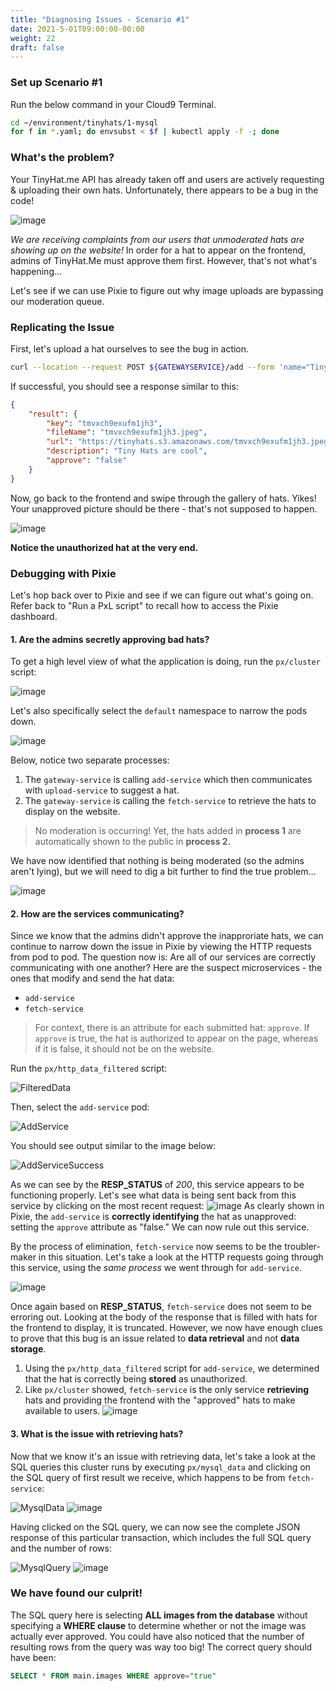 ```yaml
---
title: "Diagnosing Issues - Scenario #1"
date: 2021-5-01T09:00:00-00:00
weight: 22
draft: false
---
```


### Set up Scenario #1
Run the below command in your Cloud9 Terminal.
```bash
cd ~/environment/tinyhats/1-mysql
for f in *.yaml; do envsubst < $f | kubectl apply -f -; done
```

### What's the problem?
Your TinyHat.me API has already taken off and users are actively requesting & uploading their own hats.  Unfortunately, there appears to be a bug in the code!

![image](https://user-images.githubusercontent.com/69332964/132967698-bba673cf-b433-499a-a045-20fe767a2e80.png)

*We are receiving complaints from our users that unmoderated hats are showing up on the website!* In order for a hat to appear on the frontend, admins of TinyHat.Me must approve them first. However, that's not what's happening...

Let's see if we can use Pixie to figure out why image uploads are bypassing our moderation queue.

### Replicating the Issue
First, let's upload a hat ourselves to see the bug in action.  

```bash
curl --location --request POST ${GATEWAYSERVICE}/add --form 'name="Tiny Hats are cool"' --form 'image=@"/home/ec2-user/environment/tinyhats/badhat.png"'
```

If successful, you should see a response similar to this:

```json
{
    "result": {
        "key": "tmvxch9exufm1jh3",
        "fileName": "tmvxch9exufm1jh3.jpeg",
        "url": "https://tinyhats.s3.amazonaws.com/tmvxch9exufm1jh3.jpeg",
        "description": "Tiny Hats are cool",
        "approve": "false"
    }
}
```

Now, go back to the frontend and swipe through the gallery of hats. Yikes! Your unapproved picture should be there - that's not supposed to happen.

![image](/images/pixie/1-badhat.gif)

**Notice the unauthorized hat at the very end.**


### Debugging with Pixie
Let's hop back over to Pixie and see if we can figure out what's going on. Refer back to "Run a PxL script" to recall how to access the Pixie dashboard.
#### 1. Are the admins secretly approving bad hats?
To get a high level view of what the application is doing, run the `px/cluster` script:

![image](https://user-images.githubusercontent.com/69332964/132966785-a29c4d74-153b-4f01-8c10-cb618e8e99b7.png)

Let's also specifically select the `default` namespace to narrow the pods down.

![image](https://user-images.githubusercontent.com/69332964/132966748-f8e55492-f427-4f6e-b36c-09cbbe6e67e1.png)

Below, notice two separate processes:
1. The `gateway-service` is calling `add-service` which then communicates with `upload-service` to suggest a hat.
2. The `gateway-service` is calling the `fetch-service` to retrieve the hats to display on the website.

> No moderation is occurring! Yet, the hats added in **process 1** are automatically shown to the public in **process 2.** 

We have now identified that nothing is being moderated (so the admins aren't lying), but we will need to dig a bit further to find the true problem...

![image](https://user-images.githubusercontent.com/69332964/132966829-665e645b-1ece-4825-aed8-2c75b154030a.png)

#### 2. How are the services communicating?

Since we know that the admins didn't approve the inapproriate hats, we can continue to narrow down the issue in Pixie by viewing the HTTP requests from pod to pod. The question now is: Are all of our services are correctly communicating with one another? Here are the suspect microservices - the ones that modify and send the hat data:
* `add-service`
* `fetch-service`

> For context, there is an attribute for each submitted hat: `approve`. If `approve` is true, the hat is authorized to appear on the page, whereas if it is false, it should not be on the website.

Run the `px/http_data_filtered` script:

![FilteredData](/images/pixie/http_data.png)

Then, select the `add-service` pod:

![AddService](/images/pixie/add-service.png)

You should see output similar to the image below:

![AddServiceSuccess](/images/pixie/add-service-success.png)

As we can see by the **RESP_STATUS** of *200*, this service appears to be functioning properly. Let's see what data is being sent back from this service by clicking on the most recent request:
![image](https://user-images.githubusercontent.com/69332964/132967246-4dddf661-e678-40e2-8f57-814fdee55ce6.png)
As clearly shown in Pixie, the `add-service` is **correctly identifying** the hat as unapproved: setting the `approve` attribute as "false." We can now rule out this service.


By the process of elimination, `fetch-service` now seems to be the troubler-maker in this situation. Let's take a look at the HTTP requests going through this service, using the *same process* we went through for `add-service`.

![image](https://user-images.githubusercontent.com/69332964/132967365-bc5ae7c3-399e-4d89-b77a-dd8043b902c1.png)

Once again based on **RESP_STATUS**, `fetch-service` does not seem to be erroring out. Looking at the body of the response that is filled with hats for the frontend to display, it is truncated. However, we now have enough clues to prove that this bug is an issue related to **data retrieval** and not **data storage**. 
1. Using the `px/http_data_filtered` script for `add-service`, we determined that the hat is correctly being **stored** as unauthorized.
2. Like `px/cluster` showed, `fetch-service` is the only service **retrieving** hats and providing the frontend with the "approved" hats to make available to users.
![image](https://user-images.githubusercontent.com/69332964/132967472-7fbbf0fd-49dd-4e17-ba6f-759b9f4afcc6.png)

#### 3. What is the issue with retrieving hats? 
Now that we know it's an issue with retrieving data, let's take a look at the SQL queries this cluster runs by executing `px/mysql_data` and clicking on the SQL query of first result we receive, which happens to be from `fetch-service`:

![MysqlData](/images/pixie/mysql_data.png)
![image](https://user-images.githubusercontent.com/69332964/132967540-79417ea6-dc49-4a32-8c58-fa24f019a818.png)

Having clicked on the SQL query, we can now see the complete JSON response of this particular transaction, which includes the full SQL query and the number of rows:

![MysqlQuery](/images/pixie/sql_query.png)
![image](https://user-images.githubusercontent.com/69332964/132967572-8cd2c22c-a2c3-4c53-be76-b2c418a15557.png)

### We have found our culprit!
The SQL query here is selecting **ALL images from the database** without specifying a **WHERE clause** to determine whether or not the image was actually ever approved. You could have also noticed that the number of resulting rows from the query was way too big! The correct query should have been:

```sql
SELECT * FROM main.images WHERE approve="true"
```
